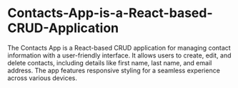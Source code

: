 # Contacts-App-is-a-React-based-CRUD-Application
The Contacts App is a React-based CRUD application for managing contact information with a user-friendly interface. It allows users to create, edit, and delete contacts, including details like first name, last name, and email address. The app features responsive styling for a seamless experience across various devices.
